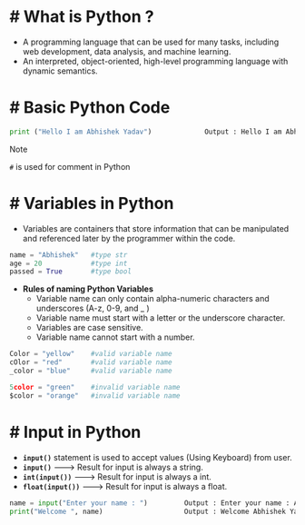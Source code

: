 # # What is Python ?

- A programming language that can be used for many tasks, including web development, data analysis, and machine learning.
- An interpreted, object-oriented, high-level programming language with dynamic semantics.


# # Basic Python Code

``` py
print ("Hello I am Abhishek Yadav")             Output : Hello I am Abhishek Yadav
```

> [!NOTE]  
> `#` is used for comment in Python

# # Variables in Python

- Variables are containers that store information that can be manipulated and referenced later by the programmer within the code.

``` py
name = "Abhishek"   #type str
age = 20            #type int
passed = True       #type bool
```

- **Rules of naming Python Variables**
  - Variable name can only contain alpha-numeric characters and underscores (A-z, 0-9, and _ )
  - Variable name must start with a letter or the underscore character.
  - Variables are case sensitive.
  - Variable name cannot start with a number.

``` py
Color = "yellow"    #valid variable name
cOlor = "red"       #valid variable name
_color = "blue"     #valid variable name

5color = "green"    #invalid variable name
$color = "orange"   #invalid variable name
```

# # Input in Python

- **`input()`** statement is used to accept values (Using Keyboard) from user.
- **`input()`** ---> Result for input is always a string.
- **`int(input())`** ---> Result for input is always a int.
- **`float(input())`** ---> Result for input is always a float.

``` py
name = input("Enter your name : ")         Output : Enter your name : Abhishek Yadav
print("Welcome ", name)                    Output : Welcome Abhishek Yadav
```


















